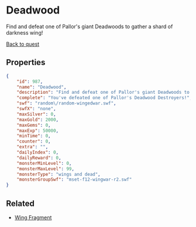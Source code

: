 # Deadwood

Find and defeat one of Pallor's giant Deadwoods to gather a shard of darkness wing!

[Back to quest](../quests.md)

## Properties

```json
{
    "id": 987,
    "name": "Deadwood",
    "description": "Find and defeat one of Pallor's giant Deadwoods to gather a shard of darkness wing!",
    "complete": "You've defeated one of Pallor's Deadwood Destroyers!",
    "swf": "random\/random-wingedwar.swf",
    "swfX": "none",
    "maxSilver": 0,
    "maxGold": 2000,
    "maxGems": 0,
    "maxExp": 50000,
    "minTime": 0,
    "counter": 0,
    "extra": "",
    "dailyIndex": 0,
    "dailyReward": 0,
    "monsterMinLevel": 0,
    "monsterMaxLevel": 99,
    "monsterType": "wings and dead",
    "monsterGroupSwf": "mset-f12-wingwar-r2.swf"
}
```

## Related

- [Wing Fragment](../items/8036-wing-fragment.md)

